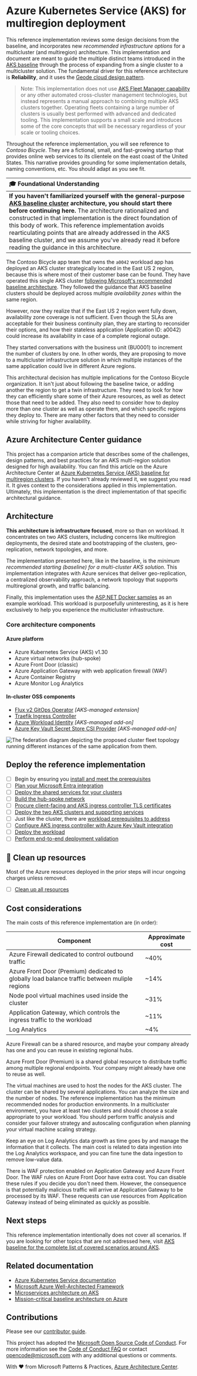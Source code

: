 # Azure Kubernetes Service (AKS) for multiregion deployment

This reference implementation reviews some design decisions from the baseline, and incorporates new *recommended infrastructure options* for a multicluster (and multiregion) architecture. This implementation and document are meant to guide the multiple distinct teams introduced in the [AKS baseline](https://github.com/mspnp/aks-baseline) through the process of expanding from a single cluster to a multicluster solution. The fundamental driver for this reference architecture is **Reliability**, and it uses the [Geode cloud design pattern](https://learn.microsoft.com/azure/architecture/patterns/geodes).

> Note: This implementation does not use [AKS Fleet Manager capability](https://learn.microsoft.com/azure/kubernetes-fleet/) or any other automated cross-cluster management technologies, but instead represents a manual approach to combining multiple AKS clusters together. Operating fleets containing a large number of clusters is usually best performed with advanced and dedicated tooling. This implementation supports a small scale and introduces some of the core concepts that will be necessary regardless of your scale or tooling choices.

Throughout the reference implementation, you will see reference to _Contoso Bicycle_. They are a fictional, small, and fast-growing startup that provides online web services to its clientele on the east coast of the United States. This narrative provides grounding for some implementation details, naming conventions, etc. You should adapt as you see fit.

| 🎓 Foundational Understanding                                                                                                                                                                                                                                                                                                                                                                                                           |
| :-------------------------------------------------------------------------------------------------------------------------------------------------------------------------------------------------------------------------------------------------------------------------------------------------------------------------------------------------------------------------------------------------------------------------------------- |
| **If you haven't familiarized yourself with the general-purpose [AKS baseline cluster](https://github.com/mspnp/aks-baseline) architecture, you should start there before continuing here.** The architecture rationalized and constructed in that implementation is the direct foundation of this body of work. This reference implementation avoids rearticulating points that are already addressed in the AKS baseline cluster, and we assume you've already read it before reading the guidance in this architecture. |

The Contoso Bicycle app team that owns the `a0042` workload app has deployed an AKS cluster strategically located in the East US 2 region, because this is where most of their customer base can be found. They have operated this single AKS cluster [following Microsoft's recommended baseline architecture](https://learn.microsoft.com/azure/architecture/reference-architectures/containers/aks/baseline-aks). They followed the guidance that AKS baseline clusters should be deployed across multiple *availability zones* within the same region.

However, now they realize that if the East US 2 region went fully down, availability zone coverage is not sufficient. Even though the SLAs are acceptable for their business continuity plan, they are starting to reconsider their options, and how their stateless application (Application ID: a0042) could increase its availability in case of a complete regional outage.

They started conversations with the business unit (BU0001) to increment the number of clusters by one. In other words, they are proposing to move to a multicluster infrastructure solution in which multiple instances of the same application could live in different Azure regions.

This architectural decision has multiple implications for the Contoso Bicycle organization. It isn't just about following the baseline twice, or adding another the region to get a twin infrastructure. They need to look for how they can efficiently share some of their Azure resources, as well as detect those that need to be added. They also need to consider how to deploy more than one cluster as well as operate them, and which specific regions they deploy to. There are many other factors that they need to consider while striving for higher availability.

## Azure Architecture Center guidance

This project has a companion article that describes some of the challenges, design patterns, and best practices for an AKS multi-region solution designed for high availability. You can find this article on the Azure Architecture Center at [Azure Kubernetes Service (AKS) baseline for multiregion clusters](https://aka.ms/architecture/aks-baseline-multi-region). If you haven't already reviewed it, we suggest you read it. It gives context to the considerations applied in this implementation. Ultimately, this implementation is the direct implementation of that specific architectural guidance.

## Architecture

**This architecture is infrastructure focused**, more so than on workload. It concentrates on two AKS clusters, including concerns like multiregion deployments, the desired state and bootstrapping of the clusters, geo-replication, network topologies, and more.

The implementation presented here, like in the baseline, is the *minimum recommended starting (baseline) for a multi-cluster AKS solution*. This implementation integrates with Azure services that deliver geo-replication, a centralized observability approach, a network topology that supports multiregional growth, and traffic balancing.

Finally, this implementation uses the [ASP.NET Docker samples](https://github.com/dotnet/dotnet-docker/tree/main/samples/aspnetapp) as an example workload. This workload is purposefully uninteresting, as it is here exclusively to help you experience the multicluster infrastructure.

### Core architecture components

#### Azure platform

- Azure Kubernetes Service (AKS) v1.30
- Azure virtual networks (hub-spoke)
- Azure Front Door (classic)
- Azure Application Gateway with web application firewall (WAF)
- Azure Container Registry
- Azure Monitor Log Analytics

#### In-cluster OSS components

- [Flux v2 GitOps Operator](https://fluxcd.io) *[AKS-managed extension]*
- [Traefik Ingress Controller](https://doc.traefik.io/traefik/v2.10/routing/providers/kubernetes-ingress/)
- [Azure Workload Identity](https://github.com/Azure/azure-workload-identity) *[AKS-managed add-on]*
- [Azure Key Vault Secret Store CSI Provider](https://github.com/Azure/secrets-store-csi-driver-provider-azure) *[AKS-managed add-on]*

![The federation diagram depicting the proposed cluster fleet topology running different instances of the same application from them.](./docs/deploy/images/aks-baseline-multi-cluster.png)

## Deploy the reference implementation

- [ ] Begin by ensuring you [install and meet the prerequisites](./docs/deploy/01-prerequisites.md)
- [ ] [Plan your Microsoft Entra integration](./docs/deploy/02-auth.md)
- [ ] [Deploy the shared services for your clusters](./docs/deploy/03-cluster-prerequisites.md)
- [ ] [Build the hub-spoke network](./docs/deploy/04-networking.md)
- [ ] [Procure client-facing and AKS ingress controller TLS certificates](./docs/deploy/05-ca-certificates.md)
- [ ] [Deploy the two AKS clusters and supporting services](./docs/deploy/06-aks-cluster.md)
- [ ] Just like the cluster, there are [workload prerequisites to address](./docs/deploy/07-workload-prerequisites.md)
- [ ] [Configure AKS ingress controller with Azure Key Vault integration](./docs/deploy/08-secret-managment-and-ingress-controller.md)
- [ ] [Deploy the workload](./docs/deploy/09-workload.md)
- [ ] [Perform end-to-end deployment validation](./docs/deploy/10-validation.md)

## :broom: Clean up resources

Most of the Azure resources deployed in the prior steps will incur ongoing charges unless removed.

- [ ] [Clean up all resources](./docs/deploy/11-cleanup.md)

## Cost considerations

The main costs of this reference implementation are (in order):

| Component | Approximate cost |
|-|-|
| Azure Firewall dedicated to control outbound traffic | ~40% |
| Azure Front Door (Premium) dedicated to globally load balance traffic between muliple regions | ~14% |
| Node pool virtual machines used inside the cluster | ~31% |
| Application Gateway, which controls the ingress traffic to the workload | ~11% |
| Log Analytics | ~4% |

Azure Firewall can be a shared resource, and maybe your company already has one and you can reuse in existing regional hubs.

Azure Front Door (Premium) is a shared global resource to distribute traffic among multiple regional endpoints. Your company might already have one to reuse as well.

The virtual machines are used to host the nodes for the AKS cluster. The cluster can be shared by several applications. You can analyze the size and the number of nodes. The reference implementation has the minimum recommended nodes for production environments. In a multicluster environment, you have at least two clusters and should choose a scale appropriate to your workload. You should perform traffic analysis and consider your failover strategy and autoscaling configuration when planning your virtual machine scaling strategy.

Keep an eye on Log Analytics data growth as time goes by and manage the information that it collects. The main cost is related to data ingestion into the Log Analytics workspace, and you can fine tune the data ingestion to remove low-value data.

There is WAF protection enabled on Application Gateway and Azure Front Door. The WAF rules on Azure Front Door have extra cost. You can disable these rules if you decide you don't need them. However, the consequence is that potentially malicious traffic will arrive at Application Gateway to be processed by its WAF. These requests can use resources from Application Gateway instead of being eliminated as quickly as possible.

## Next steps

This reference implementation intentionally does not cover all scenarios. If you are looking for other topics that are not addressed here, visit [AKS baseline for the complete list of covered scenarios around AKS](https://github.com/mspnp/aks-baseline#advanced-topics).

## Related documentation

- [Azure Kubernetes Service documentation](https://learn.microsoft.com/azure/aks/)
- [Microsoft Azure Well-Architected Framework](https://learn.microsoft.com/azure/well-architected/)
- [Microservices architecture on AKS](https://learn.microsoft.com/azure/architecture/reference-architectures/containers/aks-microservices/aks-microservices)
- [Mission-critical baseline architecture on Azure](https://learn.microsoft.com/azure/architecture/reference-architectures/containers/aks-mission-critical/mission-critical-intro)

## Contributions

Please see our [contributor guide](./CONTRIBUTING.md).

This project has adopted the [Microsoft Open Source Code of Conduct](https://opensource.microsoft.com/codeofconduct/). For more information see the [Code of Conduct FAQ](https://opensource.microsoft.com/codeofconduct/faq/) or contact <opencode@microsoft.com> with any additional questions or comments.

With :heart: from Microsoft Patterns & Practices, [Azure Architecture Center](https://aka.ms/architecture).
